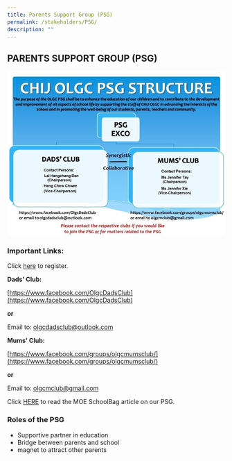 ```yaml
---
title: Parents Support Group (PSG)
permalink: /stakeholders/PSG/
description: ""
---
```

## PARENTS SUPPORT GROUP (PSG)

![](/images/CHIJ%20OLGC%20PSG%20ORG%20CHART%202022.jpeg)

### Important Links:


Click [here](https://form.gov.sg/forms/moe/5c3be74724c6ef00178067ac) to register.  

  

**Dads' Club:**

[https://www.facebook.com/OlgcDadsClub](https://www.facebook.com/OlgcDadsClub)

**or** 

Email to: [olgcdadsclub@outlook.com](mailto:olgcdadsclub@outlook.com)  

  
**Mums' Club:**

[https://www.facebook.com/groups/olgcmumsclub/](https://www.facebook.com/groups/olgcmumsclub/)

**or** 

Email to: [olgcmclub@gmail.com](mailto:olgcmclub@gmail.com)  

  

Click [HERE](https://www.schoolbag.sg/story/dad-s-the-way) to read the MOE SchoolBag article on our PSG.

### Roles of the PSG


*   Supportive partner in education
*   Bridge between parents and school
*   magnet to attract other parents